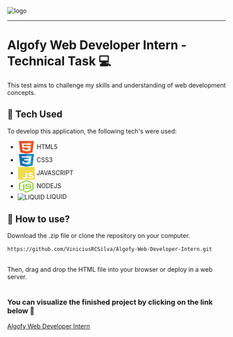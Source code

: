 <img 
  src="https://media.licdn.com/dms/image/C4E0BAQHd1pdz5lJgpg/company-logo_200_200/0/1652967161896?e=2147483647&v=beta&t=ssd-f4Fdjc0yZoGlnZ-hkj3U0SolMC9UJGr7wx1Y83A" 
  alt="logo" 
  style="width:100px;"
/>

<hr/>

# Algofy Web Developer Intern - Technical Task :computer:

This test aims to challenge my skills and understanding of web development concepts.

## :rocket: Tech Used

To develop this application, the following tech's were used:

- <img align="center" alt="HTML" height="30" width="40" src="https://raw.githubusercontent.com/devicons/devicon/master/icons/html5/html5-original.svg"> HTML5
- <img align="center" alt="CSS" height="30" width="40" src="https://raw.githubusercontent.com/devicons/devicon/master/icons/css3/css3-original.svg"> CSS3 
- <img align="center" alt="JS" height="30" width="40" src="https://raw.githubusercontent.com/devicons/devicon/master/icons/javascript/javascript-plain.svg"> JAVASCRIPT
- <img align="center" alt="JS" height="30" width="40" src="https://raw.githubusercontent.com/devicons/devicon/master/icons/nodejs/nodejs-plain.svg"> NODEJS
- <img align="center" alt="LIQUID" height="40" width="40" src="https://sissel.gallerycdn.vsassets.io/extensions/sissel/shopify-liquid/3.2.2/1670939500341/Microsoft.VisualStudio.Services.Icons.Default"> LIQUID

## :thinking: How to use?

Download the .zip file or clone the repository on your computer.
<br/>
```
https://github.com/ViniciusRCSilva/Algofy-Web-Developer-Intern.git
```
<br/>
Then, drag and drop the HTML file into your browser or deploy in a web server.
<br/>
<br/>

### You can visualize the finished project by clicking on the link below :arrow_down_small:

<a href="https://algofy-web-developer-intern.vercel.app/" target="_blank">Algofy Web Developer Intern</a>
